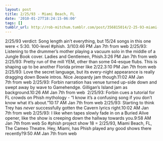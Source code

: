 ```yaml
---
layout: post
title: 2/25/93 - Miami Beach, FL
date: '2010-01-27T18:24:15-06:00'
tags: []
tumblr_url: http://rob-mitchum.tumblr.com/post/356815014/2-25-93-miami-beach-fl
---
```

2/25/93 verdict: Song length ain’t everything, but 15/24 songs in this one were < 5:30. 100-level #phish. 3/103:46 PM Jan 7th from web 
2/25/93: Listening to the drummer’s mother playing a vacuum solo in the middle of a Jungle Book cover. Ladies and Gentlemen, Phish.3:26 PM Jan 7th from web 
2/25/93: Pretty run of the mill YEM, other than some 04-esque flubs. This is shaping up to be another Florida primer like 2/22.3:10 PM Jan 7th from web 
2/25/93: Love the secret language, but its every-night appearance is really dragging down Bowie intros. Nice Jeopardy jam though.11:02 AM Jan 7th from web 
2/25/93: Forbin narration has venue turned up-side down and swept away by wave to Gamehendge. Gilligan’s Island jam as background.10:26 AM Jan 7th from web  
2/25/93: Forbin cues a tutorial for FL crowds on Phish mythology - “I know it’s a confusing song if you don’t know what it’s about.”10:17 AM Jan 7th from web 
2/25/93: Starting to think Trey has *never* successfully gotten the Cavern lyrics right.10:02 AM Jan 7th from web 
2/25/93: I like when tapes slowly fade in on a Buried Alive opener, like the show is creeping down the hallway towards you.9:58 AM Jan 7th from web
So #phish project show 18 = 2/25/93, Miami Beach, FL, The Cameo Theatre. Hey, Miami, has Phish played any good shows there recently?9:50 AM Jan 7th from web
